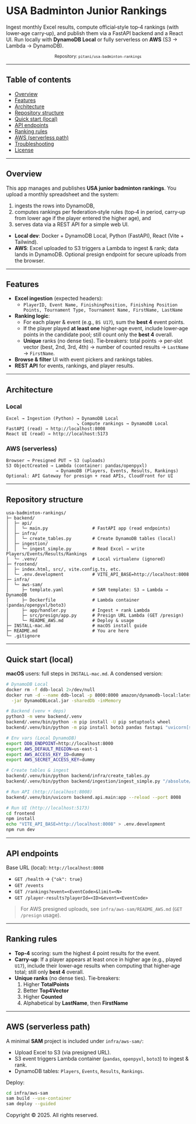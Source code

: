 # USA Badminton Junior Rankings

Ingest monthly Excel results, compute official‑style top‑4 rankings (with lower‑age carry‑up), and publish them via a FastAPI backend and a React UI. Run locally with **DynamoDB Local** or fully serverless on **AWS** (S3 → Lambda → DynamoDB).

<p align="center">
  <sub>Repository: <code>pitani/usa-badminton-rankings</code></sub>
</p>

---

## Table of contents
- [Overview](#overview)
- [Features](#features)
- [Architecture](#architecture)
- [Repository structure](#repository-structure)
- [Quick start (local)](#quick-start-local)
- [API endpoints](#api-endpoints)
- [Ranking rules](#ranking-rules)
- [AWS (serverless path)](#aws-serverless-path)
- [Troubleshooting](#troubleshooting)
- [License](#license)

---

## Overview

This app manages and publishes **USA junior badminton rankings**. You upload a monthly spreadsheet and the system:
1) ingests the rows into DynamoDB,  
2) computes rankings per federation‑style rules (top‑4 in period, carry‑up from lower age if the player entered the higher age), and  
3) serves data via a REST API for a simple web UI.

- **Local dev**: Docker + DynamoDB Local, Python (FastAPI), React (Vite + Tailwind).
- **AWS**: Excel uploaded to S3 triggers a Lambda to ingest & rank; data lands in DynamoDB. Optional presign endpoint for secure uploads from the browser.

---

## Features

- **Excel ingestion** (expected headers):
  - `PlayerID, Event Name, FinishingPosition, Finishing Position Points, Tournament Type, Tournament Name, FirstName, LastName`
- **Ranking logic**:
  - For each player & event (e.g., `BS U17`), sum the **best 4** event points.
  - If the player played **at least one** higher‑age event, include lower‑age points in the candidate pool; still count only the **best 4** overall.
  - **Unique** ranks (no dense ties). Tie‑breakers: total points → per‑slot vector (best, 2nd, 3rd, 4th) → number of counted results → `LastName` → `FirstName`.
- **Browse & filter** UI with event pickers and rankings tables.
- **REST API** for events, rankings, and player results.

---

## Architecture

### Local
```
Excel → Ingestion (Python) → DynamoDB Local
                           ↘ Compute rankings → DynamoDB Local
FastAPI (read) → http://localhost:8008
React UI (read) → http://localhost:5173
```

### AWS (serverless)
```
Browser → Presigned PUT → S3 (uploads)
S3 ObjectCreated → Lambda (container: pandas/openpyxl)
                   → DynamoDB (Players, Events, Results, Rankings)
Optional: API Gateway for presign + read APIs, CloudFront for UI
```

---

## Repository structure

```
usa-badminton-rankings/
├─ backend/
│  ├─ api/
│  │  └─ main.py                 # FastAPI app (read endpoints)
│  ├─ infra/
│  │  └─ create_tables.py        # Create DynamoDB tables (local)
│  ├─ ingestion/
│  │  └─ ingest_simple.py        # Read Excel → write Players/Events/Results/Rankings
│  └─ .venv/                     # Local virtualenv (ignored)
├─ frontend/
│  ├─ index.html, src/, vite.config.ts, etc.
│  └─ .env.development           # VITE_API_BASE=http://localhost:8008
├─ infra/
│  └─ aws-sam/
│     ├─ template.yaml           # SAM template: S3 → Lambda → DynamoDB
│     ├─ Dockerfile              # Lambda container (pandas/openpyxl/boto3)
│     ├─ app/handler.py          # Ingest + rank Lambda
│     ├─ src/presign/app.py      # Presign URL Lambda (GET /presign)
│     └─ README_AWS.md           # Deploy & usage
├─ INSTALL-mac.md                # macOS install guide
├─ README.md                     # You are here
└─ .gitignore
```

---

## Quick start (local)

**macOS** users: full steps in `INSTALL-mac.md`. A condensed version:

```bash
# DynamoDB Local
docker rm -f ddb-local 2>/dev/null
docker run -d --name ddb-local -p 8000:8000 amazon/dynamodb-local:latest \
  -jar DynamoDBLocal.jar -sharedDb -inMemory

# Backend (venv + deps)
python3 -m venv backend/.venv
backend/.venv/bin/python -m pip install -U pip setuptools wheel
backend/.venv/bin/python -m pip install boto3 pandas fastapi "uvicorn[standard]" openpyxl

# Env vars (Local DynamoDB)
export DDB_ENDPOINT=http://localhost:8000
export AWS_DEFAULT_REGION=us-east-1
export AWS_ACCESS_KEY_ID=dummy
export AWS_SECRET_ACCESS_KEY=dummy

# Create tables & ingest
backend/.venv/bin/python backend/infra/create_tables.py
backend/.venv/bin/python backend/ingestion/ingest_simple.py "/absolute/path/YourFile.xlsx"

# Run API (http://localhost:8008)
backend/.venv/bin/uvicorn backend.api.main:app --reload --port 8008

# Run UI (http://localhost:5173)
cd frontend
npm install
echo "VITE_API_BASE=http://localhost:8008" > .env.development
npm run dev
```

---

## API endpoints

Base URL (local): `http://localhost:8008`

- `GET /health` → `{"ok": true}`
- `GET /events`
- `GET /rankings?event=<EventCode>&limit=<N>`
- `GET /player-results?playerId=<ID>&event=<EventCode>`

> For AWS presigned uploads, see `infra/aws-sam/README_AWS.md` (`GET /presign` usage).

---

## Ranking rules

- **Top‑4** scoring: sum the highest 4 point results for the event.
- **Carry‑up**: If a player appears at least once in higher age (e.g., played `U17`), include their lower‑age results when computing that higher‑age total; still only **best 4** overall.
- **Unique ranks** (no dense ties). Tie‑breakers:
  1. Higher **TotalPoints**
  2. Better **Top4Vector**
  3. Higher **Counted**
  4. Alphabetical by **LastName**, then **FirstName**

---

## AWS (serverless path)

A minimal **SAM** project is included under `infra/aws-sam/`:
- Upload Excel to S3 (via presigned URL).
- S3 event triggers Lambda container (`pandas`, `openpyxl`, `boto3`) to ingest & rank.
- DynamoDB tables: `Players`, `Events`, `Results`, `Rankings`.

Deploy:
```bash
cd infra/aws-sam
sam build --use-container
sam deploy --guided
```


Copyright © 2025. All rights reserved.
